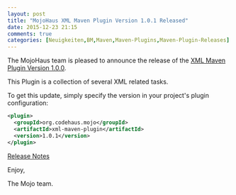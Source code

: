```yaml
---
layout: post
title: "MojoHaus XML Maven Plugin Version 1.0.1 Released"
date: 2015-12-23 21:15
comments: true
categories: [Neuigkeiten,BM,Maven,Maven-Plugins,Maven-Plugin-Releases]
---
```

The MojoHaus team is pleased to announce the release of the 
[XML Maven Plugin Version 1.0.0](http://www.mojohaus.org/xml-maven-plugin/).

This Plugin is a collection of several XML related tasks.

To get this update, simply specify the version in your project's plugin
configuration:

``` xml
<plugin>
  <groupId>org.codehaus.mojo</groupId>
  <artifactId>xml-maven-plugin</artifactId>
  <version>1.0.1</version>
</plugin>
```

[Release Notes](https://github.com/mojohaus/xml-maven-plugin/issues?q=milestone%3A%22Release+1.0.1%22)

Enjoy,

The Mojo team.
